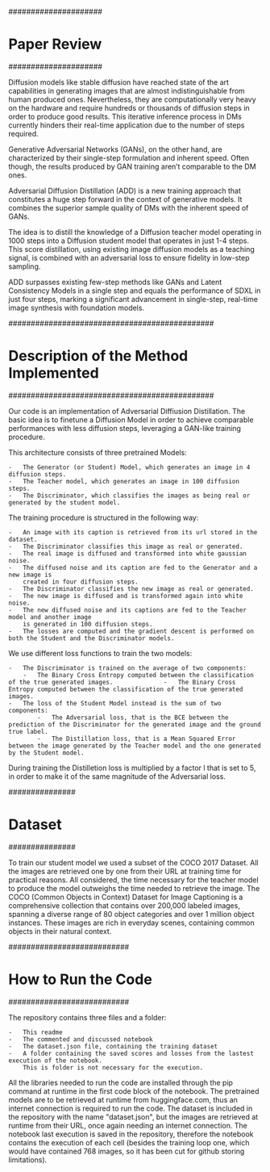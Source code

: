 #####################
#	Paper Review    #
#####################

Diffusion models like stable diffusion have reached state of the art capabilities in generating images that are almost indistinguishable from human produced ones. Nevertheless, they are computationally very heavy on the hardware and require hundreds or thousands of diffusion steps in order to produce good results. This iterative inference process in DMs currently hinders their real-time application due to the number of steps required.

Generative Adversarial Networks (GANs), on the other hand, are characterized by their single-step formulation and inherent speed. Often though, the results produced by GAN training aren’t comparable to the DM ones.

Adversarial Diffusion Distillation (ADD) is a new training approach that constitutes a huge step forward in the context of generative models. It combines the superior sample quality of DMs with the inherent speed of GANs.

The idea is to distill the knowledge of a Diffusion teacher model operating in 1000 steps into a Diffusion student model that operates in just 1-4 steps. This score distillation, using existing image diffusion models as a teaching signal, is combined with an adversarial loss to ensure fidelity in low-step sampling.

ADD surpasses existing few-step methods like GANs and Latent Consistency Models in a single step and equals the performance of SDXL in just four steps, marking a significant advancement in single-step, real-time image synthesis with foundation models.


##############################################
#	Description of the Method Implemented    #
##############################################


Our code is an implementation of Adversarial Diffiusion Distillation. The basic idea is to finetune a Diffusion Model in order to achieve comparable performances with less diffusion steps, leveraging a GAN-like training procedure.


This architecture consists of three pretrained Models:

	-	The Generator (or Student) Model, which generates an image in 4 diffusion steps.
	-	The Teacher model, which generates an image in 100 diffusion steps.
	-	The Discriminator, which classifies the images as being real or generated by the student model.
	
The training procedure is structured in the following way:

	-	An image with its caption is retrieved from its url stored in the dataset. 
	-	The Discriminator classifies this image as real or generated.
	-	The real image is diffused and transformed into white gaussian noise.
	-	The diffused noise and its caption are fed to the Generator and a new image is
		created in four diffusion steps.
	-	The Discriminator classifies the new image as real or generated.
	-	The new image is diffused and is transformed again into white noise.
	-	The new diffused noise and its captions are fed to the Teacher model and another image
		is generated in 100 diffusion steps.
	-	The losses are computed and the gradient descent is performed on both the Student and the Discriminator models.
		
We use different loss functions to train the two models:

	-	The Discriminator is trained on the average of two components:
 		-	The Binary Cross Entropy computed between the classification of the true generated images. 				-	The Binary Cross Entropy computed between the classification of the true generated images.
	-	The loss of the Student Model instead is the sum of two components:
			-	The Adversarial loss, that is the BCE between the prediction of the Discriminator for the generated image and the ground true label.
			-	The Distillation loss, that is a Mean Squared Error between the image generated by the Teacher model and the one generated by the Student model.
				
During training the Distilletion loss is multiplied by a factor l that is set to 5, in order to make it of the same magnitude of the Adversarial loss.


###############
#	Dataset   #
###############

To train our student model we used a subset of the COCO 2017 Dataset. All the images are retrieved one by one from their URL at training time for practical reasons. All considered, the time necessary for the teacher model to produce the model outweighs the time needed to retrieve the image.
The COCO (Common Objects in Context) Dataset for Image Captioning is a comprehensive collection that contains over 200,000 labeled images, spanning a diverse range of 80 object categories and over 1 million object instances. These images are rich in everyday scenes, containing common objects in their natural context.


###########################
#	How to Run the Code   #
###########################

The repository contains three files and a folder: 

	-	This readme
	-	The commented and discussed notebook
	-	The dataset.json file, containing the training dataset
	-	A folder containing the saved scores and losses from the lastest execution of the notebook. 
 		This is folder is not necessary for the execution.


All the libraries needed to run the code are installed through the pip command at runtime in the first code block of the notebook.
The pretrained models are to be retrieved at runtime from huggingface.com, thus an internet connection is required to run the code.
The dataset is included in the repository with the name "dataset.json", but the images are retrieved at runtime from their URL, once again needing an internet connection.
The notebook last execution is saved in the repository, therefore the notebook contains the execution of each cell (besides the training loop one,
which would have contained 768 images, so it has been cut for github storing limitations).



		
